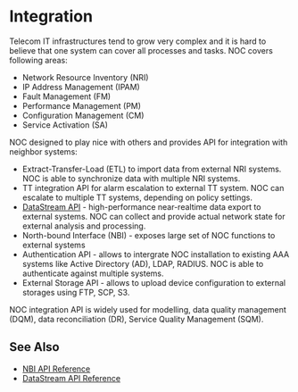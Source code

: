 # Integration

Telecom IT infrastructures tend to grow very complex and it is
hard to believe that one system can cover all processes and tasks.
NOC covers following areas:

* Network Resource Inventory (NRI)
* IP Address Management (IPAM)
* Fault Management (FM)
* Performance Management (PM)
* Configuration Management (CM)
* Service Activation (SA)

NOC designed to play nice with others and provides API for integration
with neighbor systems:

* Extract-Transfer-Load (ETL) to import data from external NRI systems.
NOC is able to synchronize data with multiple NRI systems.
* TT integration API for alarm escalation to external TT system. NOC can
escalate to multiple TT systems, depending on policy settings.
* [DataStream API](../datastream-api-reference/index.md) - high-performance near-realtime data export to external
systems. NOC can collect and provide actual network state for external
analysis and processing.
* North-bound Interface (NBI) - exposes large set of NOC functions to external systems
* Authentication API - allows to intergrate NOC installation to existing AAA
systems like Active Directory (AD), LDAP, RADIUS. NOC is able to authenticate
against multiple systems.
* External Storage API - allows to upload device configuration to external
storages using FTP, SCP, S3.

NOC integration API is widely used for modelling, data quality management (DQM),
data reconciliation (DR), Service Quality Management (SQM).

## See Also

* [NBI API Reference](../nbi-api-reference/index.md)
* [DataStream API Reference](../datastream-api-reference/index.md)